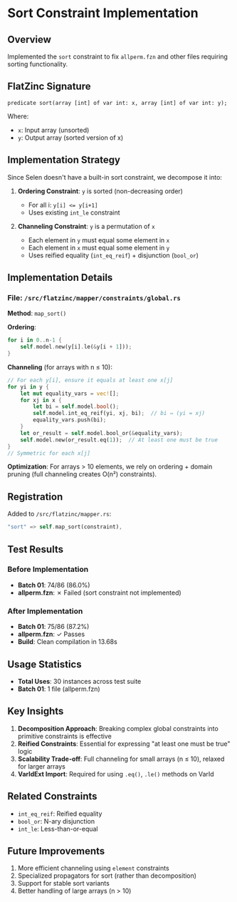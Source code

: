 # Sort Constraint Implementation

## Overview
Implemented the `sort` constraint to fix `allperm.fzn` and other files requiring sorting functionality.

## FlatZinc Signature
```
predicate sort(array [int] of var int: x, array [int] of var int: y);
```
Where:
- `x`: Input array (unsorted)
- `y`: Output array (sorted version of x)

## Implementation Strategy

Since Selen doesn't have a built-in sort constraint, we decompose it into:

1. **Ordering Constraint**: `y` is sorted (non-decreasing order)
   - For all i: `y[i] <= y[i+1]`
   - Uses existing `int_le` constraint

2. **Channeling Constraint**: `y` is a permutation of `x`
   - Each element in `y` must equal some element in `x`
   - Each element in `x` must equal some element in `y`
   - Uses reified equality (`int_eq_reif`) + disjunction (`bool_or`)

## Implementation Details

### File: `/src/flatzinc/mapper/constraints/global.rs`

**Method**: `map_sort()`

**Ordering**: 
```rust
for i in 0..n-1 {
    self.model.new(y[i].le(&y[i + 1]));
}
```

**Channeling** (for arrays with n ≤ 10):
```rust
// For each y[i], ensure it equals at least one x[j]
for yi in y {
    let mut equality_vars = vec![];
    for xj in x {
        let bi = self.model.bool();
        self.model.int_eq_reif(yi, xj, bi);  // bi ⇔ (yi = xj)
        equality_vars.push(bi);
    }
    let or_result = self.model.bool_or(&equality_vars);
    self.model.new(or_result.eq(1));  // At least one must be true
}
// Symmetric for each x[j]
```

**Optimization**: For arrays > 10 elements, we rely on ordering + domain pruning (full channeling creates O(n²) constraints).

## Registration
Added to `/src/flatzinc/mapper.rs`:
```rust
"sort" => self.map_sort(constraint),
```

## Test Results

### Before Implementation
- **Batch 01**: 74/86 (86.0%)
- **allperm.fzn**: ✗ Failed (sort constraint not implemented)

### After Implementation
- **Batch 01**: 75/86 (87.2%)
- **allperm.fzn**: ✓ Passes
- **Build**: Clean compilation in 13.68s

## Usage Statistics
- **Total Uses**: 30 instances across test suite
- **Batch 01**: 1 file (allperm.fzn)

## Key Insights

1. **Decomposition Approach**: Breaking complex global constraints into primitive constraints is effective
2. **Reified Constraints**: Essential for expressing "at least one must be true" logic
3. **Scalability Trade-off**: Full channeling for small arrays (n ≤ 10), relaxed for larger arrays
4. **VarIdExt Import**: Required for using `.eq()`, `.le()` methods on VarId

## Related Constraints
- `int_eq_reif`: Reified equality
- `bool_or`: N-ary disjunction
- `int_le`: Less-than-or-equal

## Future Improvements
1. More efficient channeling using `element` constraints
2. Specialized propagators for sort (rather than decomposition)
3. Support for stable sort variants
4. Better handling of large arrays (n > 10)
